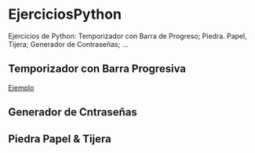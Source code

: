 # EjerciciosPython
Ejercicios de Python: Temporizador con Barra de Progreso; Piedra. Papel, Tijera; Generador de Contraseñas; ...

<h2>Temporizador con Barra Progresiva</h2>
<a href='Ejercicios/temp'>Ejemplo</a>
<h2>Generador de Cntraseñas</h2>
<h2>Piedra Papel & Tijera</h2>
